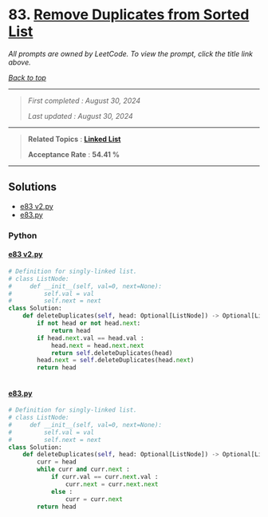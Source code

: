 # 83. [Remove Duplicates from Sorted List](<https://leetcode.com/problems/remove-duplicates-from-sorted-list>)

*All prompts are owned by LeetCode. To view the prompt, click the title link above.*

*[Back to top](<../README.md>)*

------

> *First completed : August 30, 2024*
>
> *Last updated : August 30, 2024*

------

> **Related Topics** : **[Linked List](<by_topic/Linked List.md>)**
>
> **Acceptance Rate** : **54.41 %**

------

## Solutions

- [e83 v2.py](<../my-submissions/e83 v2.py>)
- [e83.py](<../my-submissions/e83.py>)
### Python
#### [e83 v2.py](<../my-submissions/e83 v2.py>)
```Python
# Definition for singly-linked list.
# class ListNode:
#     def __init__(self, val=0, next=None):
#         self.val = val
#         self.next = next
class Solution:
    def deleteDuplicates(self, head: Optional[ListNode]) -> Optional[ListNode]:
        if not head or not head.next:
            return head
        if head.next.val == head.val :
            head.next = head.next.next
            return self.deleteDuplicates(head)
        head.next = self.deleteDuplicates(head.next)
        return head
        

```

#### [e83.py](<../my-submissions/e83.py>)
```Python
# Definition for singly-linked list.
# class ListNode:
#     def __init__(self, val=0, next=None):
#         self.val = val
#         self.next = next
class Solution:
    def deleteDuplicates(self, head: Optional[ListNode]) -> Optional[ListNode]:
        curr = head
        while curr and curr.next :
            if curr.val == curr.next.val :
                curr.next = curr.next.next
            else :
                curr = curr.next
        return head

```


